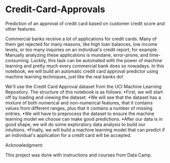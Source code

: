 # Credit-Card-Approvals
Prediction of an approval of credit card based on customer credit score and other features.

Commercial banks receive a lot of applications for credit cards. Many of them get rejected for many reasons, like high loan balances, low income levels, or too many inquiries on an individual's credit report, for example. Manually analyzing these applications is mundane, error-prone, and time-consuming. Luckily, this task can be automated with the power of machine learning and pretty much every commercial bank does so nowadays. In this notebook, we will build an automatic credit card approval predictor using machine learning techniques, just like the real banks do!


We'll use the Credit Card Approval dataset from the UCI Machine Learning Repository. The structure of this notebook is as follows:
•First, we will start off by loading and viewing the dataset.
•We will see that the dataset has a mixture of both numerical and non-numerical features, that it contains values from different ranges, plus that it contains a number of missing entries.
•We will have to preprocess the dataset to ensure the machine learning model we choose can make good predictions.
•After our data is in good shape, we will do some exploratory data analysis to build our intuitions.
•Finally, we will build a machine learning model that can predict if an individual's application for a credit card will be accepted.


Acknowledgment:

This project was done with instructions and courses from Data Camp.




